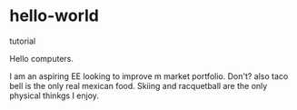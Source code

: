 # hello-world
tutorial

Hello computers.

I am an aspiring EE looking to improve m market portfolio. Don't? also taco bell is the only real mexican food.
Skiing and racquetball are the only physical thinkgs I enjoy.
